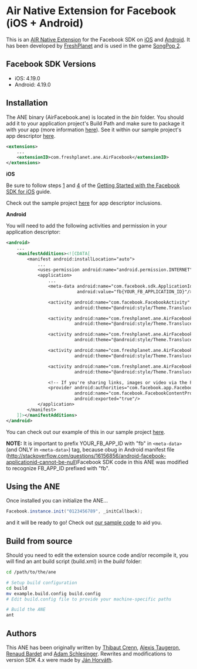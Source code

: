 Air Native Extension for Facebook (iOS + Android)
======================================

This is an [AIR Native Extension](http://www.adobe.com/devnet/air/native-extensions-for-air.html) for the Facebook SDK on [iOS](https://developers.facebook.com/docs/ios) and [Android](https://developers.facebook.com/docs/android). It has been developed by [FreshPlanet](http://freshplanet.com) and is used in the game [SongPop 2](https://www.songpop2.com/).


Facebook SDK Versions
---------

* iOS: 4.19.0
* Android: 4.19.0

Installation
---------

The ANE binary (AirFacebook.ane) is located in the *bin* folder. You should add it to your application project's Build Path and make sure to package it with your app (more information [here](http://help.adobe.com/en_US/air/build/WS597e5dadb9cc1e0253f7d2fc1311b491071-8000.html)). See it within our sample project's app descriptor [here](https://github.com/freshplanet/ANE-Facebook/blob/master/sample/src/Main.xml#L138).

```xml
<extensions>
    ...
    <extensionID>com.freshplanet.ane.AirFacebook</extensionID>
</extensions>
```

**iOS**

Be sure to follow steps [1](https://developers.facebook.com/docs/ios/getting-started/#settings) and [4](https:developers.facebook.com/docs/ios/getting-started/#xcode) of the [Getting Started with the Facebook SDK for iOS](https:developers.facebook.com/docs/ios/getting-started/) guide.

Check out the sample project [here](https://github.com/freshplanet/ANE-Facebook/blob/master/sample/src/Main.xml#L70) for app descriptor inclusions.

**Android**

You will need to add the following activities and permission in your application descriptor:

```xml
<android>
    ...
    <manifestAdditions><![CDATA[
        <manifest android:installLocation="auto">
            ...
            <uses-permission android:name="android.permission.INTERNET"/>
            <application>
                ...
                <meta-data android:name="com.facebook.sdk.ApplicationId" 
                           android:value="fb{YOUR_FB_APPLICATION_ID}"/>

                <activity android:name="com.facebook.FacebookActivity" 
                          android:theme="@android:style/Theme.Translucent.NoTitleBar" android:configChanges="keyboard|keyboardHidden|screenLayout|screenSize|orientation" android:label="{YOUR_FB_APPLICATION_NAME}" />

                <activity android:name="com.freshplanet.ane.AirFacebook.LoginActivity" 
                          android:theme="@android:style/Theme.Translucent.NoTitleBar" android:configChanges="keyboard|keyboardHidden|screenLayout|screenSize|orientation" />

                <activity android:name="com.freshplanet.ane.AirFacebook.ShareDialogActivity" 
                          android:theme="@android:style/Theme.Translucent.NoTitleBar" android:configChanges="keyboard|keyboardHidden|screenLayout|screenSize|orientation" />

                <activity android:name="com.freshplanet.ane.AirFacebook.AppInviteActivity" 
                          android:theme="@android:style/Theme.Translucent.NoTitleBar" android:configChanges="keyboard|keyboardHidden|screenLayout|screenSize|orientation" />

                <activity android:name="com.freshplanet.ane.AirFacebook.GameRequestActivity" 
                          android:theme="@android:style/Theme.Translucent.NoTitleBar" android:configChanges="keyboard|keyboardHidden|screenLayout|screenSize|orientation" />

                <!-- If you're sharing links, images or video via the Facebook for Android app, you also need to declarthe   FacebookContentProvider in the manifest. -->
                <provider android:authorities="com.facebook.app.FacebookContentProvider{YOUR_FB_APPLICATION_ID}" 
                          android:name="com.facebook.FacebookContentProvider" 
                          android:exported="true"/>
            </application>
        </manifest>
    ]]></manifestAdditions>
</android>
```

You can check out our example of this in our sample project [here](https://github.com/freshplanet/ANE-Facebook/blob/mastesample/src/Main.xml#L19).

**NOTE:** It is important to prefix YOUR_FB_APP_ID with "fb" in `<meta-data>` (and ONLY in `<meta-data>`) tag, because obug in Android manifest file (http://stackoverflow.com/questions/16156856/android-facebook-applicationid-cannot-be-null)Facebook SDK code in this ANE was modified to recognize FB_APP_ID prefixed with "fb".

Using the ANE
---------

Once installed you can initialize the ANE...

```actionscript
Facebook.instance.init("0123456789", _initCallback);
```

and it will be ready to go! Check out [our sample code](https://github.com/freshplanet/ANE-Facebook/blob/master/sample/src/Main.as) to aid you.

Build from source
---------

Should you need to edit the extension source code and/or recompile it, you will find an ant build script (build.xml) in the *build* folder:
    
```bash
cd /path/to/the/ane

# Setup build configuration
cd build
mv example.build.config build.config
# Edit build.config file to provide your machine-specific paths

# Build the ANE
ant
```

Authors
------

This ANE has been originally written by [Thibaut Crenn](https://github.com/titi-us), [Alexis Taugeron](http://alexistaugeron.com), [Renaud Bardet](http://github.com/renaudbardet) and [Adam Schlesinger](https://github.com/AdamFP). Rewrites and modifications to version SDK 4.x were made by [Ján Horváth](https://github.com/nodrock).

